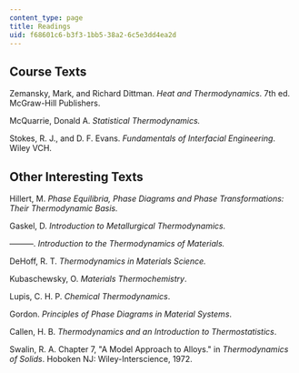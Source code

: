 ```yaml
---
content_type: page
title: Readings
uid: f68601c6-b3f3-1bb5-38a2-6c5e3dd4ea2d
---
```


Course Texts
------------

Zemansky, Mark, and Richard Dittman. _Heat and Thermodynamics_. 7th ed. McGraw-Hill Publishers.

McQuarrie, Donald A. _Statistical Thermodynamics._

Stokes, R. J., and D. F. Evans. _Fundamentals of Interfacial Engineering_. Wiley VCH.

Other Interesting Texts
-----------------------

Hillert, M. _Phase Equilibria, Phase Diagrams and Phase Transformations: Their Thermodynamic Basis._

Gaskel, D. _Introduction to Metallurgical Thermodynamics._

———. _Introduction to the Thermodynamics of Materials._

DeHoff, R. T. _Thermodynamics in Materials Science._

Kubaschewsky, O. _Materials Thermochemistry_.

Lupis, C. H. P. _Chemical Thermodynamics_.

Gordon. _Principles of Phase Diagrams in Material Systems_.

Callen, H. B. _Thermodynamics and an Introduction to Thermostatistics_.

Swalin, R. A. Chapter 7, "A Model Approach to Alloys." in _Thermodynamics of Solids_. Hoboken NJ: Wiley-Interscience, 1972.